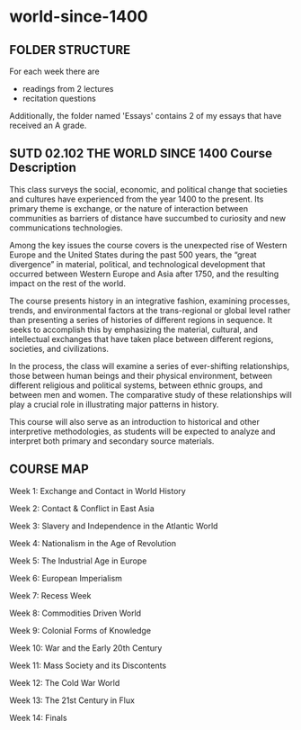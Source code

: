 # world-since-1400

## FOLDER STRUCTURE

For each week there are
- readings from 2 lectures
- recitation questions

Additionally, the folder named 'Essays' contains 2 of my essays that have received an A grade.

## SUTD 02.102 THE WORLD SINCE 1400 Course Description

This class surveys the social, economic, and political change that societies and cultures have experienced from the year 1400 to the present. Its primary theme is exchange, or the nature of interaction between communities as barriers of distance have succumbed to curiosity and new communications technologies. 

Among the key issues the course covers is the unexpected rise of Western Europe and the United States during the past 500 years, the “great divergence” in material, political, and technological development that occurred between Western Europe and Asia after 1750, and the resulting impact on the rest of the world. 

The course presents history in an integrative fashion, examining processes, trends, and environmental factors at the trans-regional or global level rather than presenting a series of histories of different regions in sequence. It seeks to accomplish this by emphasizing the material, cultural, and intellectual exchanges that have taken place between different regions, societies, and civilizations. 

In the process, the class will examine a series of ever-shifting relationships, those between human beings and their physical environment, between different religious and political systems, between ethnic groups, and between men and women. The comparative study of these relationships will play a crucial role in illustrating major patterns in history. 

This course will also serve as an introduction to historical and other interpretive methodologies, as students will be expected to analyze and interpret both primary and secondary source materials.

## COURSE MAP

Week 1: Exchange and Contact in World History

Week 2: Contact & Conflict in East Asia

Week 3: Slavery and Independence in the Atlantic World

Week 4: Nationalism in the Age of Revolution

Week 5: The Industrial Age in Europe

Week 6: European Imperialism

Week 7: Recess Week

Week 8: Commodities Driven World

Week 9: Colonial Forms of Knowledge

Week 10: War and the Early 20th Century

Week 11: Mass Society and its Discontents

Week 12: The Cold War World

Week 13: The 21st Century in Flux

Week 14: Finals
